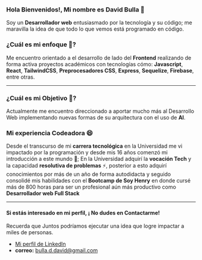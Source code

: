 ### Hola Bienvenidos!, Mi nombre es David Bulla 👋
Soy un **Desarrollador web** entusiasmado por la tecnología y su código; me maravilla la idea de que todo lo que vemos está programado en código.

### ¿Cuál es mi enfoque 🤔?

Me encuentro orientado a el desarrollo de lado del **Frontend** realizando de forma activa proyectos académicos con tecnologías cómo: **Javascript**, **React**, **TailwindCSS**, **Preprocesadores CSS**, **Express**, **Sequelize**, **Firebase**, entre otras.

---

### ¿Cuál es mi Objetivo  🔭?
Actualmente me encuentro direccionado a aportar mucho más al Desarrollo Web implementando nuevas formas de su arquitectura con el uso de **AI**.

### Mi experiencia Codeadora 😄
Desde el transcurso de mi **carrera tecnológica** en la Universidad me vi impactado por la programación y desde mis 16 años comenzó mi introducción a este mundo 🌱; En la Universidad adquirí la **vocación Tech** y la capacidad **resolutiva de problemas** ⚡, posterior a esto adquirí conocimientos por más de un año de forma autodidacta y seguido consolidé mis habilidades con el **Bootcamp de Soy Henry** en donde cursé más de 800 horas para ser un profesional aún más productivo como **Desarrollador web Full Stack** 

---

#### Si estás interesado en mi perfil, ¡ No dudes en Contactarme!
Recuerda que Juntos podríamos ejecutar una idea que logre impactar a miles de personas.

* [Mi perfil de LinkedIn](www.linkedin.com/in/david-santiago-bulla-díaz-b5829a250)
* **correo:** bulla.d.david@gmail.com

<!--
**daprionil/daprionil** is a ✨ _special_ ✨ repository because its `README.md` (this file) appears on your GitHub profile.

Here are some ideas to get you started:

- 🔭 I’m currently working on ...
- 🌱 I’m currently learning ...
- 👯 I’m looking to collaborate on ...
- 🤔 I’m looking for help with ...
- 💬 Ask me about ...
- 📫 How to reach me: ...
- 😄 Pronouns: ...
- ⚡ Fun fact: ...
-->
